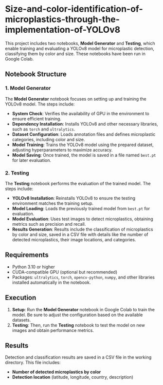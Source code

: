 # Size-and-color-identification-of-microplastics-through-the-implementation-of-YOLOv8

This project includes two notebooks, **Model Generator** and **Testing**, which enable training and evaluating a YOLOv8 model for microplastic detection, classifying them by color and size. These notebooks have been run in Google Colab.

## Notebook Structure

### 1. Model Generator

The **Model Generator** notebook focuses on setting up and training the YOLOv8 model. The steps include:

- **System Check**: Verifies the availability of GPU in the environment to ensure efficient training.
- **Dependency Installation**: Installs YOLOv8 and other necessary libraries, such as `torch` and `ultralytics`.
- **Dataset Configuration**: Loads annotation files and defines microplastic categories, including color and size.
- **Model Training**: Trains the YOLOv8 model using the prepared dataset, adjusting hyperparameters to maximize accuracy.
- **Model Saving**: Once trained, the model is saved in a file named `best.pt` for later evaluation.

### 2. Testing

The **Testing** notebook performs the evaluation of the trained model. The steps include:

- **YOLOv8 Installation**: Reinstalls YOLOv8 to ensure the testing environment matches the training setup.
- **Model Loading**: Loads the previously trained model from `best.pt` for evaluation.
- **Model Evaluation**: Uses test images to detect microplastics, obtaining metrics such as precision and recall.
- **Results Generation**: Results include the classification of microplastics by color and size, saved in a CSV file with details like the number of detected microplastics, their image locations, and categories.

## Requirements

- Python 3.10 or higher
- CUDA-compatible GPU (optional but recommended)
- Packages: `ultralytics`, `torch`, `opencv-python`, `numpy`, and other libraries installed automatically in the notebook.

## Execution

1. **Setup**: Run the **Model Generator** notebook in Google Colab to train the model. Be sure to adjust the configuration based on the available datasets.
2. **Testing**: Then, run the **Testing** notebook to test the model on new images and obtain performance metrics.

## Results

Detection and classification results are saved in a CSV file in the working directory. This file includes:

- **Number of detected microplastics by color**
- **Detection location** (latitude, longitude, country, description)
